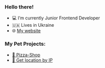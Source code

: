 ### Hello there!
- 💻 I’m currently Junior Frontend Developer
- 🇺🇦 Lives in Ukraine
- 🌐 [My website](https://pryshchenko.github.io/pryshchenko/)
### My Pet Projects:
- [🍕 Pizza-Shop](https://pryshchenko.github.io/pizza-shop/)
- [📍 Get location by IP](https://pryshchenko.github.io/GetLocationByIP/)
